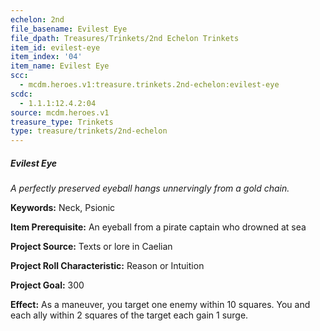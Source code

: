 ```yaml
---
echelon: 2nd
file_basename: Evilest Eye
file_dpath: Treasures/Trinkets/2nd Echelon Trinkets
item_id: evilest-eye
item_index: '04'
item_name: Evilest Eye
scc:
  - mcdm.heroes.v1:treasure.trinkets.2nd-echelon:evilest-eye
scdc:
  - 1.1.1:12.4.2:04
source: mcdm.heroes.v1
treasure_type: Trinkets
type: treasure/trinkets/2nd-echelon
---
```


##### Evilest Eye

*A perfectly preserved eyeball hangs unnervingly from a gold chain.*

**Keywords:** Neck, Psionic

**Item Prerequisite:** An eyeball from a pirate captain who drowned at sea

**Project Source:** Texts or lore in Caelian

**Project Roll Characteristic:** Reason or Intuition

**Project Goal:** 300

**Effect:** As a maneuver, you target one enemy within 10 squares. You and each ally within 2 squares of the target each gain 1 surge.
